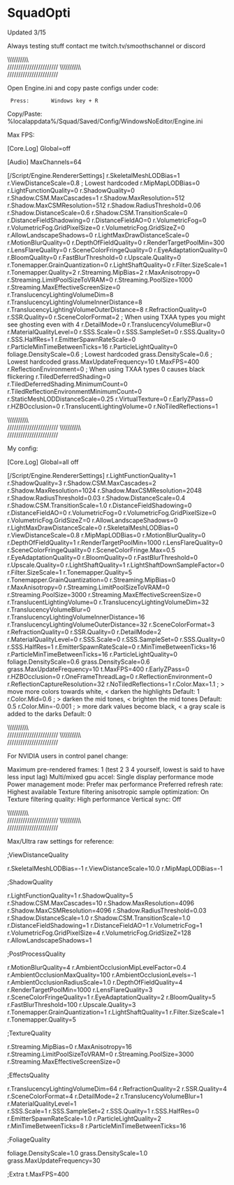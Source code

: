 # SquadOpti

Updated 3/15

Always testing stuff contact me twitch.tv/smoothschannel or discord

\\\\\\\\\\\\\\\\\\\\\\\
///////////////////////
\\\\\\\\\\\\\\\\\\\\\\\
///////////////////////

Open Engine.ini and copy paste configs under code:

     Press:       Windows key + R       
Copy/Paste:       %localappdata%/Squad/Saved/Config/WindowsNoEditor/Engine.ini 

Max FPS: 

[Core.Log]
Global=off

[Audio]
MaxChannels=64

[/Script/Engine.RendererSettings]
r.SkeletalMeshLODBias=1
r.ViewDistanceScale=0.8 ; Lowest hardcoded
r.MipMapLODBias=0
r.LightFunctionQuality=0
r.ShadowQuality=0
r.Shadow.CSM.MaxCascades=1
r.Shadow.MaxResolution=512
r.Shadow.MaxCSMResolution=512
r.Shadow.RadiusThreshold=0.06
r.Shadow.DistanceScale=0.6
r.Shadow.CSM.TransitionScale=0
r.DistanceFieldShadowing=0
r.DistanceFieldAO=0
r.VolumetricFog=0
r.VolumetricFog.GridPixelSize=0
r.VolumetricFog.GridSizeZ=0
r.AllowLandscapeShadows=0
r.LightMaxDrawDistanceScale=0
r.MotionBlurQuality=0
r.DepthOfFieldQuality=0
r.RenderTargetPoolMin=300
r.LensFlareQuality=0
r.SceneColorFringeQuality=0
r.EyeAdaptationQuality=0
r.BloomQuality=0
r.FastBlurThreshold=0
r.Upscale.Quality=0
r.Tonemapper.GrainQuantization=0
r.LightShaftQuality=0
r.Filter.SizeScale=1
r.Tonemapper.Quality=2
r.Streaming.MipBias=2
r.MaxAnisotropy=0
r.Streaming.LimitPoolSizeToVRAM=0
r.Streaming.PoolSize=1000
r.Streaming.MaxEffectiveScreenSize=0
r.TranslucencyLightingVolumeDim=8
r.TranslucencyLightingVolumeInnerDistance=8
r.TranslucencyLightingVolumeOuterDistance=8
r.RefractionQuality=0
r.SSR.Quality=0
r.SceneColorFormat=2 ; When using TXAA types you might see ghosting even with 4
r.DetailMode=0
r.TranslucencyVolumeBlur=0
r.MaterialQualityLevel=0
r.SSS.Scale=0
r.SSS.SampleSet=0
r.SSS.Quality=0
r.SSS.HalfRes=1
r.EmitterSpawnRateScale=0
r.ParticleMinTimeBetweenTicks=16
r.ParticleLightQuality=0
foliage.DensityScale=0.6 ; Lowest hardcoded
grass.DensityScale=0.6 ; Lowest hardcoded
grass.MaxUpdateFrequency=10
t.MaxFPS=400
r.ReflectionEnvironment=0 ; When using TXAA types 0 causes black flickering 
r.TiledDeferredShading=0
r.TiledDeferredShading.MinimumCount=0
r.TiledReflectionEnvironmentMinimumCount=0
r.StaticMeshLODDistanceScale=0.25
r.VirtualTexture=0
r.EarlyZPass=0
r.HZBOcclusion=0
r.TranslucentLightingVolume=0
r.NoTiledReflections=1

\\\\\\\\\\\\\\\\\\\\\\\
///////////////////////
\\\\\\\\\\\\\\\\\\\\\\\
///////////////////////

My config: 

[Core.Log]
Global=all off

[/Script/Engine.RendererSettings]
r.LightFunctionQuality=1
r.ShadowQuality=3
r.Shadow.CSM.MaxCascades=2
r.Shadow.MaxResolution=1024
r.Shadow.MaxCSMResolution=2048
r.Shadow.RadiusThreshold=0.03
r.Shadow.DistanceScale=0.4
r.Shadow.CSM.TransitionScale=1.0
r.DistanceFieldShadowing=0
r.DistanceFieldAO=0
r.VolumetricFog=0
r.VolumetricFog.GridPixelSize=0
r.VolumetricFog.GridSizeZ=0
r.AllowLandscapeShadows=0
r.LightMaxDrawDistanceScale=0
r.SkeletalMeshLODBias=0
r.ViewDistanceScale=0.8
r.MipMapLODBias=0
r.MotionBlurQuality=0
r.DepthOfFieldQuality=1
r.RenderTargetPoolMin=1000
r.LensFlareQuality=0
r.SceneColorFringeQuality=0
r.SceneColorFringe.Max=0.5
r.EyeAdaptationQuality=0
r.BloomQuality=0
r.FastBlurThreshold=0
r.Upscale.Quality=0
r.LightShaftQuality=1
r.LightShaftDownSampleFactor=0
r.Filter.SizeScale=1
r.Tonemapper.Quality=5
r.Tonemapper.GrainQuantization=0
r.Streaming.MipBias=0
r.MaxAnisotropy=0
r.Streaming.LimitPoolSizeToVRAM=0
r.Streaming.PoolSize=3000
r.Streaming.MaxEffectiveScreenSize=0
r.TranslucentLightingVolume=0
r.TranslucencyLightingVolumeDim=32
r.TranslucencyVolumeBlur=0
r.TranslucencyLightingVolumeInnerDistance=16
r.TranslucencyLightingVolumeOuterDistance=32
r.SceneColorFormat=3
r.RefractionQuality=0
r.SSR.Quality=0
r.DetailMode=2
r.MaterialQualityLevel=0
r.SSS.Scale=0
r.SSS.SampleSet=0
r.SSS.Quality=0
r.SSS.HalfRes=1
r.EmitterSpawnRateScale=0
r.MinTimeBetweenTicks=16
r.ParticleMinTimeBetweenTicks=16
r.ParticleLightQuality=0
foliage.DensityScale=0.6
grass.DensityScale=0.6
grass.MaxUpdateFrequency=10
t.MaxFPS=400
r.EarlyZPass=0
r.HZBOcclusion=0
r.OneFrameThreadLag=0
r.ReflectionEnvironment=0
r.ReflectionCaptureResolution=32
r.NoTiledReflections=1
r.Color.Max=1.1	  ; > move more colors towards white, < darken the highlights               Default: 1
r.Color.Mid=0.6	  ; > darken the mid tones,           < brighten the mid tones              Default: 0.5
r.Color.Min=-0.001 ; > more dark values become black,  < a gray scale is added to the darks  Default: 0

\\\\\\\\\\\\\\\\\\\\\\\
///////////////////////
\\\\\\\\\\\\\\\\\\\\\\\
///////////////////////

For NVIDIA users in control panel change:

Maximum pre-rendered frames: 1  (test 2 3 4 yourself, lowest is said to have less input lag)
Multi/mixed gpu accel: Single display performance mode
Power management mode: Prefer max performance
Preferred refresh rate: Highest available
Texture filtering anisotropic sample optimization: On
Texture filtering quality: High performance
Vertical sync: Off

\\\\\\\\\\\\\\\\\\\\\\\
///////////////////////
\\\\\\\\\\\\\\\\\\\\\\\
///////////////////////

Max/Ultra raw settings for reference: 

;ViewDistanceQuality

r.SkeletalMeshLODBias=-1
r.ViewDistanceScale=10.0
r.MipMapLODBias=-1     

;ShadowQuality

r.LightFunctionQuality=1
r.ShadowQuality=5
r.Shadow.CSM.MaxCascades=10
r.Shadow.MaxResolution=4096
r.Shadow.MaxCSMResolution=4096
r.Shadow.RadiusThreshold=0.03
r.Shadow.DistanceScale=1.0
r.Shadow.CSM.TransitionScale=1.0
r.DistanceFieldShadowing=1
r.DistanceFieldAO=1
r.VolumetricFog=1
r.VolumetricFog.GridPixelSize=4
r.VolumetricFog.GridSizeZ=128
r.AllowLandscapeShadows=1        

;PostProcessQuality

r.MotionBlurQuality=4
r.AmbientOcclusionMipLevelFactor=0.4
r.AmbientOcclusionMaxQuality=100
r.AmbientOcclusionLevels=-1
r.AmbientOcclusionRadiusScale=1.0
r.DepthOfFieldQuality=4
r.RenderTargetPoolMin=1000
r.LensFlareQuality=3
r.SceneColorFringeQuality=1
r.EyeAdaptationQuality=2
r.BloomQuality=5
r.FastBlurThreshold=100
r.Upscale.Quality=3
r.Tonemapper.GrainQuantization=1
r.LightShaftQuality=1
r.Filter.SizeScale=1
r.Tonemapper.Quality=5

;TextureQuality

r.Streaming.MipBias=0
r.MaxAnisotropy=16        
r.Streaming.LimitPoolSizeToVRAM=0
r.Streaming.PoolSize=3000
r.Streaming.MaxEffectiveScreenSize=0

;EffectsQuality

r.TranslucencyLightingVolumeDim=64
r.RefractionQuality=2
r.SSR.Quality=4
r.SceneColorFormat=4
r.DetailMode=2
r.TranslucencyVolumeBlur=1
r.MaterialQualityLevel=1      
r.SSS.Scale=1
r.SSS.SampleSet=2
r.SSS.Quality=1
r.SSS.HalfRes=0
r.EmitterSpawnRateScale=1.0
r.ParticleLightQuality=2
r.MinTimeBetweenTicks=8
r.ParticleMinTimeBetweenTicks=16        

;FoliageQuality

foliage.DensityScale=1.0
grass.DensityScale=1.0
grass.MaxUpdateFrequency=30       

;Extra
t.MaxFPS=400
